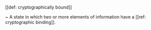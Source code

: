 [[def: cryptographically bound]]

~ A state in which two or more elements of information have a [[ref: cryptographic binding]].
